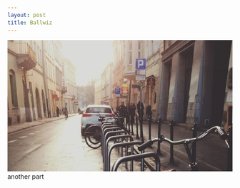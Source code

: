 ```yaml
---
layout: post
title: Ballwiz
---
```


<img src="/images/fulls/01.jpg" class="fit image"> another part